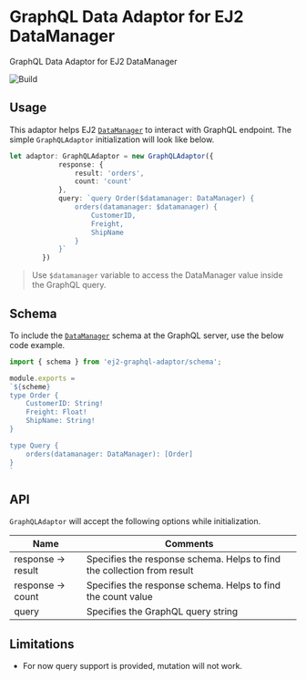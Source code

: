 # GraphQL Data Adaptor for EJ2 DataManager

GraphQL Data Adaptor for EJ2 DataManager

![Build](https://travis-ci.org/Madhust/ej2-graphql-adaptor.svg?branch=master)

## Usage

This adaptor helps EJ2 [`DataManager`](https://www.npmjs.com/package/@syncfusion/ej2-data) to interact with GraphQL endpoint. The simple `GraphQLAdaptor` initialization will look like below.

```typescript
let adaptor: GraphQLAdaptor = new GraphQLAdaptor({
            response: {
                result: 'orders',
                count: 'count'
            },
            query: `query Order($datamanager: DataManager) {
                orders(datamanager: $datamanager) {
                    CustomerID,
                    Freight,
                    ShipName
                }
            }`
        })
```

> Use `$datamanager` variable to access the DataManager value inside the GraphQL query.

## Schema

To include the [`DataManager`](https://www.npmjs.com/package/@syncfusion/ej2-data) schema at the GraphQL server, use the below code example.

```typescript
import { schema } from 'ej2-graphql-adaptor/schema';

module.exports =
`${scheme}
type Order {
    CustomerID: String!
    Freight: Float!
    ShipName: String!
}

type Query {
    orders(datamanager: DataManager): [Order]
}
`
```

## API

`GraphQLAdaptor` will accept the following options while initialization.

| Name | Comments |
|-------------------|-----------------|
| response -> result | Specifies the response schema. Helps to find the collection from result |
| response -> count | Specifies the response schema. Helps to find the count value |
| query | Specifies the GraphQL query string |

## Limitations

* For now query support is provided, mutation will not work.